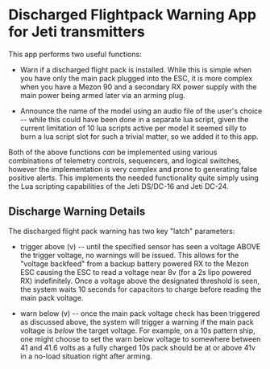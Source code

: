# Discharged Flightpack Warning App for Jeti transmitters

This app performs two useful functions:
- Warn if a discharged flight pack is installed.  While this is simple when you have only the main pack plugged into the ESC, it is more complex when you have a Mezon 90 and a secondary RX power supply with the main power being armed later via an arming plug.

- Announce the name of the model using an audio file of the user's choice -- while this could have been done in a separate lua script, given the current limitation of 10 lua scripts active per model it seemed silly to burn a lua script slot for such a trivial matter, so we added it to this app.

Both of the above functions *can* be implemented using various combinations of telemetry controls, sequencers, and logical switches, however the implementation is very complex and prone to generating false positive alerts.  This implements the needed functionality quite simply using the Lua scripting capabilities of the Jeti DS/DC-16 and Jeti DC-24.

## Discharge Warning Details
The discharged flight pack warning has two key "latch" parameters:
- trigger above (v) -- until the specified sensor has seen a voltage ABOVE the trigger voltage, no warnings will be issued.  This allows for the "voltage backfeed" from a backup battery powered RX to the Mezon ESC causing the ESC to read a voltage near 8v (for a 2s lipo powered RX) indefinitely.  Once a voltage above the designated threshold is seen, the system waits 10 seconds for capacitors to charge before reading the main pack voltage.

- warn below (v) -- once the main pack voltage check has been triggered as discussed above, the system will trigger a warning if the main pack voltage is *below* the target voltage.  For example, on a 10s pattern ship, one might choose to set the warn below voltage to somewhere between 41 and 41.6 volts as a fully charged 10s pack should be at or above 41v in a no-load situation right after arming.  
